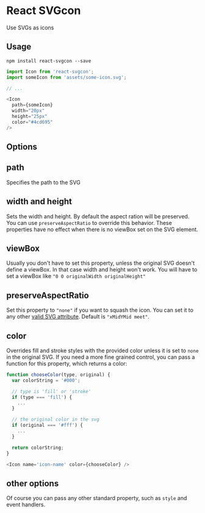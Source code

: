 # React SVGcon

Use SVGs as icons

## Usage

`npm install react-svgcon --save`

``` javascript
import Icon from 'react-svgcon';
import someIcon from 'assets/some-icon.svg';

// ...

<Icon
  path={someIcon}
  width="20px"
  height="25px"
  color="#4cd695"
/>
```

## Options

## path

Specifies the path to the SVG


## width and height

Sets the width and height. By default the aspect ration will be preserved. You can use `preserveAspectRatio` to override this behavior.
These properties have no effect when there is no viewBox set on the SVG element.


## viewBox

Usually you don't have to set this property, unless the original SVG doesn't define a viewBox. In that case width and height won't work. You will have to set a viewBox like `"0 0 originalWidth originalHeight"`


## preserveAspectRatio

Set this property to `"none"` if you want to squash the icon. You can set it to any other [valid SVG attribute](https://developer.mozilla.org/en-US/docs/Web/SVG/Attribute/preserveAspectRatio). Default is `"xMidYMid meet"`.

## color

Overrides fill and stroke styles with the provided color unless it is set to `none` in the original SVG. If you need a more fine grained control, you can pass a function for this property, which returns a color:

``` javascript
function chooseColor(type, original) {
  var colorString = '#000';

  // type is 'fill' or 'stroke'
  if (type === 'fill') {
    ...
  }

  // the original color in the svg
  if (original === '#fff') {
    ...
  }

  return colorString;
}

<Icon name='icon-name' color={chooseColor} />
```

## other options

Of course you can pass any other standard property, such as `style` and event handlers.
